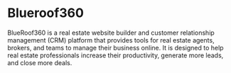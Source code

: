 # Blueroof360

BlueRoof360 is a real estate website builder and customer relationship management (CRM) platform that provides tools for real estate agents, brokers, and teams to manage their business online. It is designed to help real estate professionals increase their productivity, generate more leads, and close more deals.
